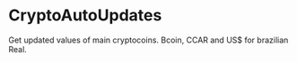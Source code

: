 # CryptoAutoUpdates
Get updated values of main cryptocoins. Bcoin, CCAR and US$ for brazilian Real.
